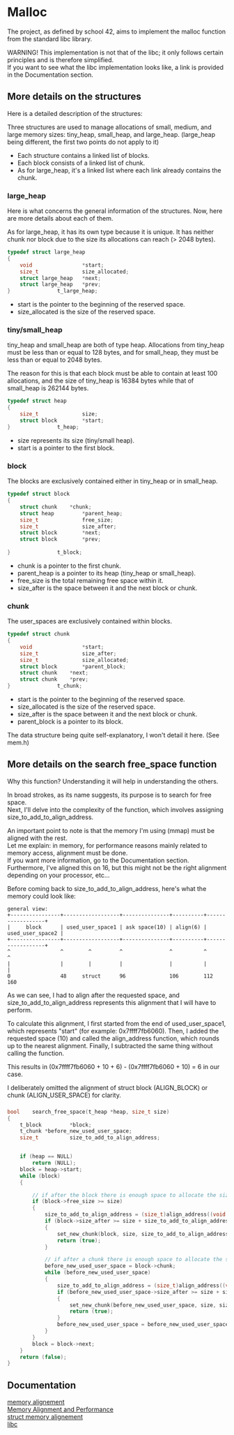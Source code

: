 
# Malloc

The project, as defined by school 42, aims to implement the malloc function from the standard libc library.

WARNING! This implementation is not that of the libc; it only follows certain principles and is therefore simplified.\
If you want to see what the libc implementation looks like, a link is provided in the Documentation section.

## More details on the structures

Here is a detailed description of the structures:

Three structures are used to manage allocations of small, medium, and large memory sizes: tiny_heap, small_heap, and large_heap. (large_heap being different, the first two points do not apply to it)
- Each structure contains a linked list of blocks.
- Each block consists of a linked list of chunk.
- As for large_heap, it's a linked list where each link already contains the chunk.

### large_heap

Here is what concerns the general information of the structures. Now, here are more details about each of them.

As for large_heap, it has its own type because it is unique. It has neither chunk nor block due to the size its allocations can reach (> 2048 bytes).
```c
typedef struct large_heap
{
	void				*start;
	size_t				size_allocated;
	struct large_heap	*next;
	struct large_heap	*prev;
}				t_large_heap;
```
- start is the pointer to the beginning of the reserved space.
- size_allocated is the size of the reserved space.

### tiny/small_heap

tiny_heap and small_heap are both of type heap. Allocations from tiny_heap must be less than or equal to 128 bytes, and for small_heap, they must be less than or equal to 2048 bytes.

The reason for this is that each block must be able to contain at least 100 allocations, and the size of tiny_heap is 16384 bytes while that of small_heap is 262144 bytes.
```c
typedef struct heap
{
	size_t				size;
	struct block		*start;
}				t_heap;
```
- size represents its size (tiny/small heap).
- start is a pointer to the first block.

### block

The blocks are exclusively contained either in tiny_heap or in small_heap.

```c
typedef struct block
{
	struct chunk	*chunk;
	struct heap			*parent_heap;
	size_t				free_size;
	size_t				size_after;
	struct block		*next;
	struct block		*prev;
	
}				t_block;
```
- chunk is a pointer to the first chunk.
- parent_heap is a pointer to its heap (tiny_heap or small_heap).
- free_size is the total remaining free space within it.
- size_after is the space between it and the next block or chunk.

### chunk

The user_spaces are exclusively contained within blocks.

```c
typedef struct chunk
{
	void				*start;
	size_t				size_after;
	size_t				size_allocated;
	struct block		*parent_block;
	struct chunk	*next;
	struct chunk	*prev;
}				t_chunk;
```
- start is the pointer to the beginning of the reserved space.
- size_allocated is the size of the reserved space.
- size_after is the space between it and the next block or chunk.
- parent_block is a pointer to its block.


The data structure being quite self-explanatory, I won't detail it here. (See mem.h)

## More details on the search free_space function

Why this function? Understanding it will help in understanding the others.

In broad strokes, as its name suggests, its purpose is to search for free space.\
Next, I'll delve into the complexity of the function, which involves assigning size_to_add_to_align_address.

An important point to note is that the memory I'm using (mmap) must be aligned with the rest.\
Let me explain: in memory, for performance reasons mainly related to memory access, alignment must be done.\
If you want more information, go to the Documentation section. Furthermore, I've aligned this on 16, but this might not be the right alignment depending on your processor, etc...

Before coming back to size_to_add_to_align_address, here's what the memory could look like:
```
general view:
+----------------+------------------+---------------+----------+------------------+
|     block      | used_user_space1 | ask space(10) | align(6) | used_user_space2 | 
+----------------+------------------+---------------+----------+------------------+
^                ^        ^         ^               ^          ^                  ^
|                |        |         |               |          |                  |
0                48     struct      96              106        112                160
```
As we can see, I had to align after the requested space, and size_to_add_to_align_address represents this alignment that I will have to perform.

To calculate this alignment, I first started from the end of used_user_space1, which represents "start" (for example: 0x7ffff7fb6060). Then, I added the requested space (10) and called the align_address function, which rounds up to the nearest alignment. Finally, I subtracted the same thing without calling the function.

This results in (0x7ffff7fb6060 + 10 + 6) - (0x7ffff7fb6060 + 10) = 6 in our case.

I deliberately omitted the alignment of struct block (ALIGN_BLOCK) or chunk (ALIGN_USER_SPACE) for clarity.

###
```c
bool	search_free_space(t_heap *heap, size_t size)
{
	t_block			*block;
	t_chunk	*before_new_used_user_space;
	size_t			size_to_add_to_align_address;


	if (heap == NULL)
		return (NULL);
	block = heap->start;
	while (block)
	{

		// if after the block there is enough space to allocate the size
		if (block->free_size >= size)
		{
			size_to_add_to_align_address = (size_t)align_address((void *)block + ALLIGN_BLOCK + size) - (size_t)block - ALLIGN_BLOCK - size;
			if (block->size_after >= size + size_to_add_to_align_address + ALLIGN_CHUNK)
			{
				set_new_chunk(block, size, size_to_add_to_align_address, 1); // block->chunk = new_used_user_space
				return (true);
			}

			// if after a chunk there is enough space to allocate the size
			before_new_used_user_space = block->chunk;
			while (before_new_used_user_space)
			{
				size_to_add_to_align_address = (size_t)align_address((void *)before_new_used_user_space->start + ALLIGN_CHUNK + size) - (size_t)before_new_used_user_space->start - ALLIGN_CHUNK - size;
				if (before_new_used_user_space->size_after >= size + size_to_add_to_align_address + ALLIGN_CHUNK)
				{
					set_new_chunk(before_new_used_user_space, size, size_to_add_to_align_address, 0);
					return (true);
				}
				before_new_used_user_space = before_new_used_user_space->next;
			}
		}
		block = block->next;
	}
	return (false);
}
```

## Documentation

[memory alignement](https://fr.wikipedia.org/wiki/Alignement_en_m%C3%A9moire)\
[Memory Alignment and Performance](https://fylux.github.io/2017/07/11/Memory_Alignment/)\
[struct memory alignement](https://en.wikipedia.org/wiki/Data_structure_alignment)\
[libc](https://code.launchpad.net/~adconrad/glibc/+git/glibc)
